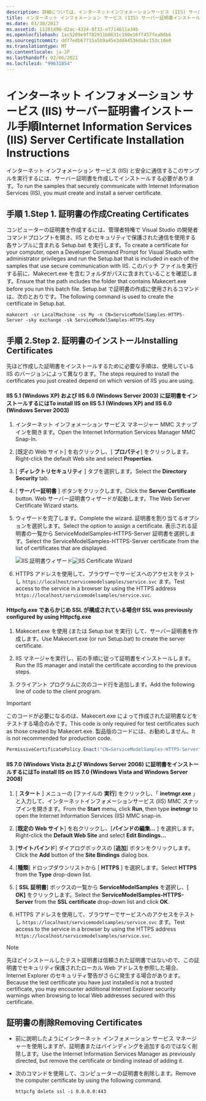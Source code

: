 ```yaml
---
description: 詳細については、インターネットインフォメーションサービス (IIS) サーバー証明書のインストール手順に関するページを参照してください。
title: インターネット インフォメーション サービス (IIS) サーバー証明書インストール手順
ms.date: 03/30/2017
ms.assetid: 11281490-d2ac-4324-8f33-e7714611a34b
ms.openlocfilehash: 1ac5209e9ff82911b0631c190e16ff457fea0db6
ms.sourcegitcommit: ddf7edb67715a5b9a45e3dd44536dabc153c1de0
ms.translationtype: MT
ms.contentlocale: ja-JP
ms.lasthandoff: 02/06/2021
ms.locfileid: "99631854"
---
```

# <a name="internet-information-services-iis-server-certificate-installation-instructions"></a><span data-ttu-id="b0096-103">インターネット インフォメーション サービス (IIS) サーバー証明書インストール手順</span><span class="sxs-lookup"><span data-stu-id="b0096-103">Internet Information Services (IIS) Server Certificate Installation Instructions</span></span>

<span data-ttu-id="b0096-104">インターネット インフォメーション サービス (IIS) と安全に通信するこのサンプルを実行するには、サーバー証明書を作成してインストールする必要があります。</span><span class="sxs-lookup"><span data-stu-id="b0096-104">To run the samples that securely communicate with Internet Information Services (IIS), you must create and install a server certificate.</span></span>  
  
## <a name="step-1-creating-certificates"></a><span data-ttu-id="b0096-105">手順 1.</span><span class="sxs-lookup"><span data-stu-id="b0096-105">Step 1.</span></span> <span data-ttu-id="b0096-106">証明書の作成</span><span class="sxs-lookup"><span data-stu-id="b0096-106">Creating Certificates</span></span>  

 <span data-ttu-id="b0096-107">コンピューターの証明書を作成するには、管理者特権で Visual Studio の開発者コマンドプロンプトを開き、IIS とのセキュリティで保護された通信を使用する各サンプルに含まれる Setup.bat を実行します。</span><span class="sxs-lookup"><span data-stu-id="b0096-107">To create a certificate for your computer, open a Developer Command Prompt for Visual Studio with administrator privileges and run the Setup.bat that is included in each of the samples that use secure communication with IIS.</span></span> <span data-ttu-id="b0096-108">このバッチ ファイルを実行する前に、Makecert.exe を含むフォルダがパスに含まれていることを確認します。</span><span class="sxs-lookup"><span data-stu-id="b0096-108">Ensure that the path includes the folder that contains Makecert.exe before you run this batch file.</span></span> <span data-ttu-id="b0096-109">Setup.bat で証明書の作成に使用されるコマンドは、次のとおりです。</span><span class="sxs-lookup"><span data-stu-id="b0096-109">The following command is used to create the certificate in Setup.bat.</span></span>  
  
```console  
makecert -sr LocalMachine -ss My -n CN=ServiceModelSamples-HTTPS-Server -sky exchange -sk ServiceModelSamples-HTTPS-Key  
```  
  
## <a name="step-2-installing-certificates"></a><span data-ttu-id="b0096-110">手順 2.</span><span class="sxs-lookup"><span data-stu-id="b0096-110">Step 2.</span></span> <span data-ttu-id="b0096-111">証明書のインストール</span><span class="sxs-lookup"><span data-stu-id="b0096-111">Installing Certificates</span></span>  

 <span data-ttu-id="b0096-112">先ほど作成した証明書をインストールするために必要な手順は、使用している IIS のバージョンによって異なります。</span><span class="sxs-lookup"><span data-stu-id="b0096-112">The steps required to install the certificates you just created depend on which version of IIS you are using.</span></span>  
  
#### <a name="to-install-iis-on-iis-51-windows-xp-and-iis-60-windows-server-2003"></a><span data-ttu-id="b0096-113">IIS 5.1 (Windows XP) および IIS 6.0 (Windows Server 2003) に証明書をインストールするには</span><span class="sxs-lookup"><span data-stu-id="b0096-113">To install IIS on IIS 5.1 (Windows XP) and IIS 6.0 (Windows Server 2003)</span></span>  
  
1. <span data-ttu-id="b0096-114">インターネット インフォメーション サービス マネージャー MMC スナップインを開きます。</span><span class="sxs-lookup"><span data-stu-id="b0096-114">Open the Internet Information Services Manager MMC Snap-In.</span></span>  
  
2. <span data-ttu-id="b0096-115">[既定の Web サイト] を右クリックし、[ **プロパティ**] をクリックします。</span><span class="sxs-lookup"><span data-stu-id="b0096-115">Right-click the default Web site and select **Properties**.</span></span>  
  
3. <span data-ttu-id="b0096-116">[ **ディレクトリセキュリティ** ] タブを選択します。</span><span class="sxs-lookup"><span data-stu-id="b0096-116">Select the **Directory Security** tab.</span></span>  
  
4. <span data-ttu-id="b0096-117">[ **サーバー証明書** ] ボタンをクリックします。</span><span class="sxs-lookup"><span data-stu-id="b0096-117">Click the **Server Certificate** button.</span></span> <span data-ttu-id="b0096-118">Web サーバー証明書ウィザードが起動します。</span><span class="sxs-lookup"><span data-stu-id="b0096-118">The Web Server Certificate Wizard starts.</span></span>  
  
5. <span data-ttu-id="b0096-119">ウィザードを完了します。</span><span class="sxs-lookup"><span data-stu-id="b0096-119">Complete the wizard.</span></span> <span data-ttu-id="b0096-120">証明書を割り当てるオプションを選択します。</span><span class="sxs-lookup"><span data-stu-id="b0096-120">Select the option to assign a certificate.</span></span> <span data-ttu-id="b0096-121">表示される証明書の一覧から ServiceModelSamples-HTTPS-Server 証明書を選択します。</span><span class="sxs-lookup"><span data-stu-id="b0096-121">Select the ServiceModelSamples-HTTPS-Server certificate from the list of certificates that are displayed.</span></span>  
  
     <span data-ttu-id="b0096-122">![IIS 証明書ウィザード](media/iiscertificate-wizard.GIF "IISCertificate_Wizard")</span><span class="sxs-lookup"><span data-stu-id="b0096-122">![IIS Certificate Wizard](media/iiscertificate-wizard.GIF "IISCertificate_Wizard")</span></span>  
  
6. <span data-ttu-id="b0096-123">HTTPS アドレスを使用して、ブラウザーでサービスへのアクセスをテストし `https://localhost/servicemodelsamples/service.svc` ます。</span><span class="sxs-lookup"><span data-stu-id="b0096-123">Test access to the service in a browser by using the HTTPS address `https://localhost/servicemodelsamples/service.svc`.</span></span>  
  
#### <a name="if-ssl-was-previously-configured-by-using-httpcfgexe"></a><span data-ttu-id="b0096-124">Httpcfg.exe であらかじめ SSL が構成されている場合</span><span class="sxs-lookup"><span data-stu-id="b0096-124">If SSL was previously configured by using Httpcfg.exe</span></span>  
  
1. <span data-ttu-id="b0096-125">Makecert.exe を使用 (または Setup.bat を実行) して、サーバー証明書を作成します。</span><span class="sxs-lookup"><span data-stu-id="b0096-125">Use Makecert.exe (or run Setup.bat) to create the server certificate.</span></span>  
  
2. <span data-ttu-id="b0096-126">IIS マネージャを実行し、前の手順に従って証明書をインストールします。</span><span class="sxs-lookup"><span data-stu-id="b0096-126">Run the IIS manager and install the certificate according to the previous steps.</span></span>  
  
3. <span data-ttu-id="b0096-127">クライアント プログラムに次のコード行を追加します。</span><span class="sxs-lookup"><span data-stu-id="b0096-127">Add the following line of code to the client program.</span></span>  
  
> [!IMPORTANT]
> <span data-ttu-id="b0096-128">このコードが必要になるのは、Makecert.exe によって作成された証明書などをテストする場合のみです。</span><span class="sxs-lookup"><span data-stu-id="b0096-128">This code is only required for test certificates such as those created by Makecert.exe.</span></span> <span data-ttu-id="b0096-129">製品版のコードには、お勧めしません。</span><span class="sxs-lookup"><span data-stu-id="b0096-129">It is not recommended for production code.</span></span>  
  
```csharp  
PermissiveCertificatePolicy.Enact("CN=ServiceModelSamples-HTTPS-Server");  
```  
  
#### <a name="to-install-iis-on-iis-70-windows-vista-and-windows-server-2008"></a><span data-ttu-id="b0096-130">IIS 7.0 (Windows Vista および Windows Server 2008) に証明書をインストールするには</span><span class="sxs-lookup"><span data-stu-id="b0096-130">To install IIS on IIS 7.0 (Windows Vista and Windows Server 2008)</span></span>  
  
1. <span data-ttu-id="b0096-131">[ **スタート** ] メニューの [ファイルの **実行**] をクリックし、「 **inetmgr.exe** 」と入力して、インターネットインフォメーションサービス (IIS) MMC スナップインを開きます。</span><span class="sxs-lookup"><span data-stu-id="b0096-131">From the **Start** menu, click **Run**, then type **inetmgr** to open the Internet Information Services (IIS) MMC snap-in.</span></span>  
  
2. <span data-ttu-id="b0096-132">[**既定の Web サイト**] を右クリックし、[**バインドの編集...** ] を選択します。</span><span class="sxs-lookup"><span data-stu-id="b0096-132">Right-click the **Default Web Site** and select **Edit Bindings…**</span></span>  
  
3. <span data-ttu-id="b0096-133">[**サイトバインド**] ダイアログボックスの [**追加**] ボタンをクリックします。</span><span class="sxs-lookup"><span data-stu-id="b0096-133">Click the **Add** button of the **Site Bindings** dialog box.</span></span>  
  
4. <span data-ttu-id="b0096-134">[**種類**] ドロップダウンリストから [ **HTTPS** ] を選択します。</span><span class="sxs-lookup"><span data-stu-id="b0096-134">Select **HTTPS** from the **Type** drop-down list.</span></span>  
  
5. <span data-ttu-id="b0096-135">[ **SSL 証明書**] ボックスの一覧から **ServiceModelSamples** を選択し、[ **OK]** をクリックします。</span><span class="sxs-lookup"><span data-stu-id="b0096-135">Select the **ServiceModelSamples-HTTPS-Server** from the **SSL certificate** drop-down list and click **OK**.</span></span>  
  
6. <span data-ttu-id="b0096-136">HTTPS アドレスを使用して、ブラウザーでサービスへのアクセスをテストし `https://localhost/servicemodelsamples/service.svc` ます。</span><span class="sxs-lookup"><span data-stu-id="b0096-136">Test access to the service in a browser by using the HTTPS address `https://localhost/servicemodelsamples/service.svc`.</span></span>  
  
> [!NOTE]
> <span data-ttu-id="b0096-137">先ほどインストールしたテスト証明書は信頼された証明書ではないので、この証明書でセキュリティ保護されたローカル Web アドレスを参照した場合、Internet Explorer のセキュリティ警告がさらに発生する場合があります。</span><span class="sxs-lookup"><span data-stu-id="b0096-137">Because the test certificate you have just installed is not a trusted certificate, you may encounter additional Internet Explorer security warnings when browsing to local Web addresses secured with this certificate.</span></span>  
  
## <a name="removing-certificates"></a><span data-ttu-id="b0096-138">証明書の削除</span><span class="sxs-lookup"><span data-stu-id="b0096-138">Removing Certificates</span></span>  
  
- <span data-ttu-id="b0096-139">前に説明したようにインターネット インフォメーション サービス マネージャーを使用しますが、証明書またはバインディングを追加するのではなく削除します。</span><span class="sxs-lookup"><span data-stu-id="b0096-139">Use the Internet Information Services Manager as previously directed, but remove the certificate or binding instead of adding it.</span></span>  
  
- <span data-ttu-id="b0096-140">次のコマンドを使用して、コンピューターの証明書を削除します。</span><span class="sxs-lookup"><span data-stu-id="b0096-140">Remove the computer certificate by using the following command.</span></span>  
  
    ```console  
    httpcfg delete ssl -i 0.0.0.0:443  
    ```
